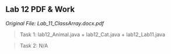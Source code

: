 ## Lab 12 PDF & Work

*Original File: Lab_11_ClassArray.docx.pdf*

>Task 1: lab12_Animal.java + lab12_Cat.java + lab12_Lab11.java

>Task 2: N/A
